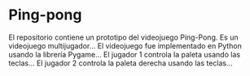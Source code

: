 # Ping-pong
El repositorio contiene un prototipo del videojuego Ping-Pong. Es un videojuego multijugador… El videojuego fue implementado en Python usando la librería Pygame… El jugador 1 controla la paleta usando las teclas… El jugador 2 controla la paleta derecha usando las teclas…
